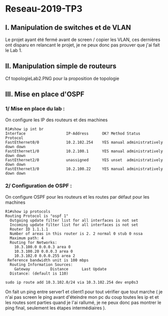 # Reseau-2019-TP3

## I. Manipulation de switches et de VLAN


 Le projet ayant été fermé avant de screen / copier les VLAN, ces dernières ont disparu en relancant le projet, je ne peux donc pas prouver que j'ai fait le Lab 1.
 
 
 
 ## II. Manipulation simple de routeurs
 
 
 Cf topologieLab2.PNG pour la proposition de topologie 
 
 
 ## III. Mise en place d'OSPF
 
 
 
 ### 1/ Mise en place du lab :
 
 On configure les IP des routeurs et des machines 
 
  ```
 R1#show ip int br
Interface                  IP-Address      OK? Method Status                Protocol
FastEthernet0/0            10.2.102.254    YES manual administratively down down
FastEthernet1/0            10.2.100.1      YES manual administratively down down
FastEthernet2/0            unassigned      YES unset  administratively down down
FastEthernet3/0            10.2.100.22     YES manual administratively down down
```


 ### 2/ Configuration de OSPF :
 
 On configure OSPF pour les routeurs et les routes par défaut pour les machines 

```
R1#show ip protocols
Routing Protocol is "ospf 1"
  Outgoing update filter list for all interfaces is not set
  Incoming update filter list for all interfaces is not set
  Router ID 1.1.1.1
  Number of areas in this router is 2. 2 normal 0 stub 0 nssa
  Maximum path: 4
  Routing for Networks:
    10.3.100.0 0.0.0.3 area 0
    10.3.100.20 0.0.0.3 area 0
    10.3.102.0 0.0.0.255 area 2
 Reference bandwidth unit is 100 mbps
  Routing Information Sources:
    Gateway         Distance      Last Update
  Distance: (default is 110)
```

```
sudo ip route add 10.3.102.0/24 via 10.3.102.254 dev enp0s3
```

On fait un ping entre server1 et client1 pour tout vérifier que tout marche ( je n'ai pas screen le ping avant d'éteindre mon pc du coup toutes les ip et et les routes sont parties quand je l'ai rallumé, je ne peux donc pas montrer le ping final, seulement les étapes intermédiaires ). 
